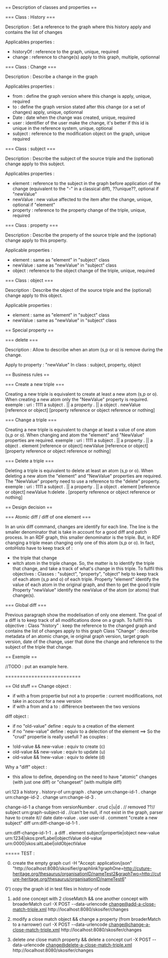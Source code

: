 
== Description of classes and properties ==

=== Class : History ===

Description :
Set a reference to the graph where this history apply and contains the list of changes

Applicables properties :
* historyOf : reference to the graph, unique, required
* change : reference to change(s) apply to this graph, multiple, optionnal

=== Class : Change ===

Description : 
Describe a change in the graph

Applicables properties : 
* from : define the graph version where this change is apply, unique, required
* to : define the graph version stated after this change (or a set of changes) apply, unique, optionnal
* Date : date when the change was created, unique, required
* user : identifier of the user make the change, it's better if this id is unique in the reference system, unique, optional
* subject : reference to the modification object on the graph, unique required

=== Class : subject ===

Description :
Describe the subject of the source triple and the (optional) change apply to this subject.

Applicables properties :
* element : reference to the subject in the graph before application of the change (equivalent to the "-" in a classical diff), ??unique??, optional if "newValue"
* newValue : new value affected to the item after the change, unique, optional if "element"
* property : reference to the property change of the triple, unique, required

=== Class : property ===

Description : 
Describe the property of the source triple and the (optional) change apply to this property.

Applicable properties :
* element : same as "element" in "subject" class
* newValue : same as "newValue" in "subject" class
* object : reference to the object change of the triple, unique, required

=== Class : object ===

Description :
Describe the object of the source triple and the (optional) change apply to this object.

Applicable properties :
* element : same as "element" in "subject" class
* newValue : same as "newValue" in "subject" class


== Special property ==

=== delete ===

Description : 
Allow to describe when an atom (s,p or o) is remove during the change.

Apply to property : "newValue"
In class : subject, property, object

== Business rules ==

=== Create a new triple ===

Creating a new triple is equivalent to create at least a new atom (s,p or o).
When creating a new atom only the "NewValue" property is required.
exemple :
uri : 1111
	a subject . || a property . || a object .
	newValue [reference or object]
 	[property reference or object reference or nothing]

=== Change a triple ===

Creating a new triple is equivalent to change at least a value of one atom (s,p or o).
When changing and atom the "element" and "NewValue" properties are required.
exemple :
uri : 1111
	a subject . || a property . || a object .
	element [reference or object]
	newValue [reference or object]
 	[property reference or object reference or nothing]


=== Delete a triple ===

Deleting a triple is equivalent to delete at least an atom (s,p or o).
When deleting a new atom the "element" and "NewValue" properties are required.
The "NewValue" property need to use a reference to the "delete" property.
exemple :
uri : 1111
	a subject . || a property . || a object .
	element [reference or object]
	newValue h:delete .
 	[property reference or object reference or nothing]


== Design decision ==

=== Atomic diff / diff of one element ===

In an unix diff command, changes are identify for each line. The line is the smaller denominator that is take in account for a good diff and patch process.
In an RDF graph, this smaller denominator is the triple.
But, in RDF changing a triple mean changing only one of this atom (s,p or o). 
In fact, ontoHisto have to keep track of :
- the triple that change
- witch atom in the triple change.
So, the matter is to identify the triple that change, and take a track of what's change in this triple.
To fullfil this objectives :
Classes : "subject", "property", "object" help to keep track of each atom (s,p and o) of each triple.
Property "element" identify the value of each atom in the original graph, and then to get the good triple
Property "newValue" identify the newValue of the atom (or atoms) that change(s).


=== Global diff ===

Previous paragraph show the modelisation of only one element.
The goal of a diff is to keep track of all modifications done on a graph.
To fullfil this objective : 
Class "history" : keep the reference to the changed graph and contains the list of changes apply to this graph
Class "Change" : describe metadata of an atomic change, ie original graph version, target graph version, date of the change, user that done the change and reference to the subject of the triple that change.

== Exemple ==

//TODO : put an example here.


==========================

== Old stuff ==
Change object : 
- if with a from propertie but not a to propertie : current modifications, not take in account for a new version
- if with a from and a to : différence beetween the two versions

diff object :
- if no "old-value" define : equiv to a creation of the element
- if no "new-value" define : equiv to a delection of the element
==> So the "crud" propertie is really usefull ? as couples :
* !old-value && new-value : equiv to create (c)
* old-value && new-value : equiv to update (u)
* old-value && !new-value : equiv to delete (d)

Why a "diff" object : 
- this allow to define, depending on the need to have "atomic" changes (with just one diff) or "changeset" (with multiple diff)

uri:123
	a history .
	history-of urn:graph .
	change urn:change-id-1 .
	change urn:change-id-2 .
	change urn:change-id-3 .

change-id-1
	a change
	from versionNumber .
	crud c|u|d . // removed ??//
	subject urn:graph-subject-id . //can't be null, if not exist in the graph, parser have to create it//
	date date-value .
	user user-id .
	comment "create a new subject"
	diff urn:diff-change-id-1-1 .

urn:diff-change-id-1-1 .
	a diff .
	element subject|propertie|object
	new-value urn:1234|skos:prefLabel|objectValue
	old-value urn:0000|skos:altLabel|oldObjectValue


===== TEST  :

0) create the empty graph
curl -H "Accept: application/json" "http://localhost:8080/skosifier/graphlink?graphOne=http://cuture-heritage.org/thesaurus/organisationID/nameTest2&graphTwo=http://cuture-heritage.org/thesaurus/organisationID/nameTest6"

0') copy the graph id in test files in history-of node

1) add one concept with 2 closeMatch && one another concept with broaderMatch
curl -X POST --data-urlencode change@add-a-close-match-triple.xml http://localhost:8080/skosifer/changes

2) modify a close match object && change a property (from broaderMatch to a narrower)
curl -X POST --data-urlencode change@change-a-close-match-triple.xml http://localhost:8080/skosifer/changes

3) delete *one* close match property && delete a concept
curl -X POST --data-urlencode change@delete-a-close-match-triple.xml http://localhost:8080/skosifer/changes

